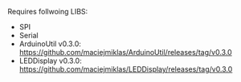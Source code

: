 Requires follwoing LIBS:
* SPI
* Serial
* ArduinoUtil v0.3.0: https://github.com/maciejmiklas/ArduinoUtil/releases/tag/v0.3.0
* LEDDisplay v0.3.0: https://github.com/maciejmiklas/LEDDisplay/releases/tag/v0.3.0
